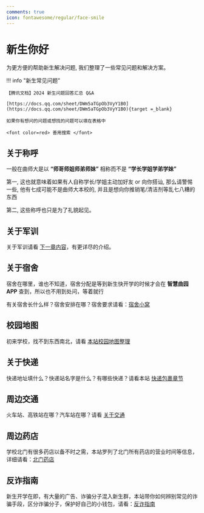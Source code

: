 ```yaml
---
comments: true
icon: fontawesome/regular/face-smile
---
```


# 新生你好

为更方便的帮助新生解决问题, 我们整理了一些常见问题和解决方案。

!!! info "新生常见问题"

    【腾讯文档】2024 新生问题回答汇总 Q&A
    
    [https://docs.qq.com/sheet/DWm5aTGpOb3VyY1B0](https://docs.qq.com/sheet/DWm5aTGpOb3VyY1B0){target =_blank}
    
    如果你有想问的问题或想找的问题可以填在表格中
    
    <font color=red> 善用搜索 </font>

## 关于称呼

一般在曲师大是以 **“师哥师姐师弟师妹”** 相称而不是 **“学长学姐学弟学妹”**

第一, 这也就意味着如果有人自称学长/学姐主动加好友 or 向你搭讪, 那么请警惕一些, 他有七成可能不是曲师大本校的, 并且是想向你推销笔/清洁剂等乱七八糟的东西

第二, 这些称呼也只是为了礼貌起见。

## 关于军训

关于军训请看 [下一章内容](/Easy-School/Military/)，有更详尽的介绍。

## 关于宿舍

宿舍在哪里，谁也不知道，宿舍分配是等到新生快开学的时候才会在 **智慧曲园 APP** 查到，所以也不用到处问，等着就行

有关宿舍长什么样？宿舍安排在哪？宿舍要求请看：[宿舍小窝](/Easy-School/Dorm/)

## 校园地图

初来学校，找不到东西南北，请看 [本站校园地图整理](/Easy-School/Map/)

## 关于快递

快递地址填什么？快递站名字是什么？有哪些快递？请看本站 [快递包裹章节](/Easy-School/Express/)

## 周边交通

火车站、高铁站在哪？汽车站在哪？请看 [关于交通](/Easy-School/Traffic)

## 周边药店

学校北门有很多药店以备不时之需，本站罗列了北门所有药店的营业时间等信息，详细请看：[北门药店](/Easy-School/Drugstore/)

## 反诈指南

新生开学在即，有大量的广告、诈骗分子混入新生群，本站带你如何辨别常见的诈骗手段，区分诈骗分子，保护好自己的小钱包，请看：[反诈指南](/Easy-School/Anti-Fraud/)
